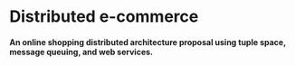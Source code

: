 Distributed e-commerce
===

#### An online shopping distributed architecture proposal using tuple space, message queuing, and web services.
